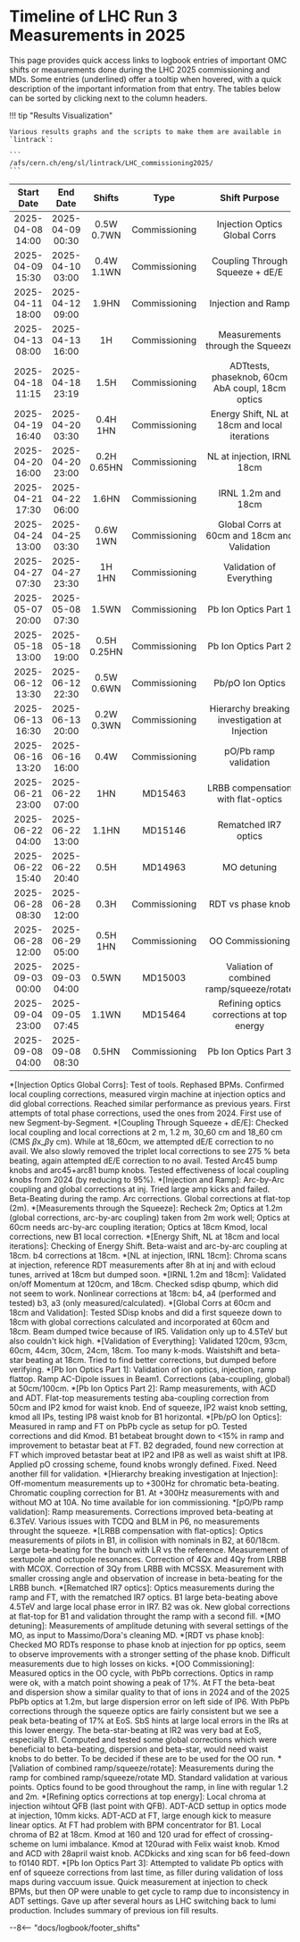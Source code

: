 # Timeline of LHC Run 3 Measurements in 2025

This page provides quick access links to logbook entries of important OMC shifts or measurements done during the LHC 2025 commissioning and MDs.
Some entries (underlined) offer a tooltip when hovered, with a quick description of the important information from that entry.
The tables below can be sorted by clicking next to the column headers.

!!! tip "Results Visualization"

    Various results graphs and the scripts to make them are available in `lintrack`:

    ```
    /afs/cern.ch/eng/sl/lintrack/LHC_commissioning2025/
    ```

<!--
    Logbook Links: [LINK_NAME](logbook://date, logbook_id, event_id)
    Shifts:  W - Weekdays (Day) WN - Weekdays (Night) H - Holidays or weekend (Day) HN - Holidays or weekend (Night)
    Tooltips: *[SHIFT PURPOSE TEXT]: Text inside the tooltip
-->

|    Start Date    |     End Date     |    Shifts    |     Type      |                  Shift Purpose                   |                                                                            Logbook Link                                                                            |
|:----------------:|:----------------:|:------------:|:-------------:|:------------------------------------------------:|:------------------------------------------------------------------------------------------------------------------------------------------------------------------:|
| 2025-04-08 14:00 | 2025-04-09 00:30 |  0.5W 0.7WN  | Commissioning |          Injection Optics Global Corrs           |       [Shift Start](logbook://2025-04-08,1081,4230882) / [Summary](logbook://2025-04-09,1081,4231071) ([OP][op_inj_global_corrs]{.cern_login target=_blank})       |
| 2025-04-09 15:30 | 2025-04-10 03:00 |  0.4W 1.1WN  | Commissioning |         Coupling Through Squeeze + dE/E          |     [Shift Start](logbook://2025-04-09,1081,4231942) / [Summary](logbook://2025-04-10,1081,4232198) ([OP][op_coupling_squeeze_dee]{.cern_login target=_blank})     |
| 2025-04-11 18:00 | 2025-04-12 09:00 |    1.9HN     | Commissioning |                Injection and Ramp                |      [Shift Start](logbook://2025-04-11,1081,4233828) / [Summary](logbook://2025-04-12,1081,4233909) ([OP][op_injection_and_ramp]{.cern_login target=_blank})      |
| 2025-04-13 08:00 | 2025-04-13 16:00 |      1H      | Commissioning |         Measurements through the Squeeze         |         [Shift Start](logbook://2025-04-13,1081,4234812) / [Summary](logbook://2025-04-13,1081,4235053) ([OP][op_meas_squeeze]{.cern_login target=_blank})         |
| 2025-04-18 11:15 | 2025-04-18 23:19 |     1.5H     | Commissioning | ADTtests, phaseknob, 60cm AbA coupl, 18cm optics | [Shift Start](logbook://2025-04-18,1081,4234812) / [Summary](logbook://2025-04-18,1081,4238750) ([OP][op_adt_phaseknob_60cm_aba_18cm]{.cern_login target=_blank})  |
| 2025-04-19 16:40 | 2025-04-20 03:30 |  0.4H  1HN   | Commissioning |  Energy Shift, NL at 18cm and local iterations   |                        [Shift Start](logbook://2025-04-19,1081,4239364) / [OP Summary][op_nrj_shift_nl18_local]{.cern_login target=_blank}                         |
| 2025-04-20 16:00 | 2025-04-20 23:00 | 0.2H  0.65HN | Commissioning |            NL at injection, IRNL 18cm            |        [Shift Start](logbook://2025-04-20,1081,4239958) / [Summary](logbook://2025-04-20,1081,4240097) ([OP][op_nl_inj_irnl_18]{.cern_login target=_blank})        |
| 2025-04-21 17:30 | 2025-04-22 06:00 |    1.6HN     | Commissioning |                IRNL 1.2m and 18cm                |         [Shift Start](logbook://2025-04-21,1081,4240651) / [Summary](logbook://2025-04-22,1081,4240898) ([OP][op_irnl_1p2_18]{.cern_login target=_blank})          |
| 2025-04-24 13:00 | 2025-04-25 03:30 |   0.6W 1WN   | Commissioning |   Global Corrs at 60cm and 18cm and Validation   |    [Shift Start](logbook://2025-04-24,1081,4243122) / [Summary](logbook://2025-04-25,1081,4243700) ([OP][op_global_corrs_60cm_18cm]{.cern_login target=_blank})    |
| 2025-04-27 07:30 | 2025-04-27 23:30 |    1H 1HN    | Commissioning |             Validation of Everything             |    [Shift Start](logbook://2025-04-27,1081,4245465) / [Summary](logbook://2025-04-27,1081,4245531) ([OP][op_validation_everything]{.cern_login target=_blank})     |
| 2025-05-07 20:00 | 2025-05-08 07:30 |    1.5WN     | Commissioning |               Pb Ion Optics Part 1               |       [Shift Start](logbook://2025-05-07,1081,4257152) / [Summary](logbook://2025-05-08,1081,4257277) ([OP][op_ion_optics_part1]{.cern_login target=_blank})       |
| 2025-05-18 13:00 | 2025-05-18 19:00 | 0.5H 0.25HN  | Commissioning |               Pb Ion Optics Part 2               |       [Shift Start](logbook://2025-05-18,1081,4295338) / [Summary](logbook://2025-05-18,1081,4295555) ([OP][op_ion_optics_part2]{.cern_login target=_blank})       |
| 2025-06-12 13:30 | 2025-06-12 22:30 |  0.5W 0.6WN  | Commissioning |                 Pb/pO Ion Optics                 |              [Shift Start](logbook://2025-06-12,1081,4314767) / [Summary](logbook://2025-06-12,1081,4383876) ([OP][op_po]{.cern_login target=_blank})              |
| 2025-06-13 16:30 | 2025-06-13 20:00 |  0.2W 0.3WN  | Commissioning |  Hierarchy breaking investigation at Injection   | [Shift Start](logbook://2025-06-13,1081,4315743) / [Summary](logbook://2025-06-13,1081,4315800) ([OP][op_hierarchy_breaking_injection]{.cern_login target=_blank}) |
| 2025-06-16 13:20 | 2025-06-16 16:00 |     0.4W     | Commissioning |              pO/Pb ramp validation               |                                                          [Shift Start](logbook://2025-06-16,1081,4317342)                                                          |
| 2025-06-21 23:00 | 2025-06-22 07:00 |     1HN      |    MD15463    |        LRBB compensation with flat-optics        |    [Shift Start](logbook://2025-06-21,1081,4321399) / [Summary](logbook://2025-06-21,1081,4324656) ([OP][op_lrbb_comp_flat_optics]{.cern_login target=_blank})     |
| 2025-06-22 04:00 | 2025-06-22 13:00 |    1.1HN     |    MD15146    |               Rematched IR7 optics               |        [Shift Start](logbook://2025-06-22,1081,4322198) / [Summary](logbook://2025-06-22,1081,4322924) ([OP][op_rematched_ir7]{.cern_login target=_blank})         |
| 2025-06-22 15:40 | 2025-06-22 20:40 |     0.5H     |    MD14963    |                   MO detuning                    |                                  [Shift Start](logbook://2025-06-22,1081,4322659) / [Summary](logbook://2025-06-22,1081,4322924)                                   |
| 2025-06-28 08:30 | 2025-06-28 12:00 |     0.3H     | Commissioning |                RDT vs phase knob                 |      [Shift Start](logbook://2025-06-28,1081,4327972) / [Summary](logbook://2025-06-28,1081,4328352) ([OP][op_rdt_vs_phase_knob]{.cern_login target=_blank})       |
| 2025-06-28 12:00 | 2025-06-29 05:00 |   0.5H 1HN   | Commissioning |                 OO Commissioning                 |       [Shift Start](logbook://2025-06-28,1081,4328097) / [Summary](logbook://2025-06-29,1081,4328684) ([OP][op_oo_commissioning]{.cern_login target=_blank})       |
| 2025-09-03 00:00 | 2025-09-03 04:00 |    0.5WN     |    MD15003    |    Valiation of combined ramp/squeeze/rotate     |           [Shift Start](logbook://2025-09-03,1081,4377865) / [Summary](logbook://2025-09-03,1081,4378088) ([OP][op_MD15003]{.cern_login target=_blank})            |
| 2025-09-04 23:00 | 2025-09-05 07:45 |    1.1WN     |    MD15464    |    Refining optics corrections at top energy     |           [Shift Start](logbook://2025-09-04,1081,4380286) / [Summary](logbook://2025-09-05,1081,4384687) ([OP][op_MD15464]{.cern_login target=_blank})            |
| 2025-09-08 04:00 | 2025-09-08 08:30 |    0.5HN     | Commissioning |               Pb Ion Optics Part 3               |                                                          [Shift Start](logbook://2025-09-08,1081,4382873)                                                          |
<!--                                                                                                                               Logbook Links: [LINK_NAME](logbook://date, logbook_id, event_id)            -->

<!-- OP logbook links below -->
[op_inj_global_corrs]: https://be-op-logbook.web.cern.ch/elogbook-server/GET/showEventInLogbook/4231196
[op_coupling_squeeze_dee]: https://be-op-logbook.web.cern.ch/elogbook-server/GET/showEventInLogbook/4232255
[op_injection_and_ramp]: https://be-op-logbook.web.cern.ch/elogbook-server/GET/showEventInLogbook/4234178
[op_meas_squeeze]: https://be-op-logbook.web.cern.ch/elogbook-server/GET/showEventInLogbook/4235053
[op_adt_phaseknob_60cm_aba_18cm]: https://be-op-logbook.web.cern.ch/elogbook-server/GET/showEventInLogbook/4238986
[op_nrj_shift_nl18_local]: https://be-op-logbook.web.cern.ch/elogbook-server/GET/showEventInLogbook/4239646
[op_nl_inj_irnl_18]: https://be-op-logbook.web.cern.ch/elogbook-server/GET/showEventInLogbook/4240099
[op_irnl_1p2_18]: https://be-op-logbook.web.cern.ch/elogbook-server/GET/showEventInLogbook/4240983
[op_global_corrs_60cm_18cm]: https://be-op-logbook.web.cern.ch/elogbook-server/GET/showEventInLogbook/4243717
[op_validation_everything]: https://be-op-logbook.web.cern.ch/elogbook-server/GET/showEventInLogbook/4245973
[op_ion_optics_part1]: https://be-op-logbook.web.cern.ch/elogbook-server/GET/showEventInLogbook/4258231
[op_ion_optics_part2]: https://be-op-logbook.web.cern.ch/elogbook-server/GET/showEventInLogbook/4295553
[op_po]:https://be-op-logbook.web.cern.ch/elogbook-server/GET/showEventInLogbook/4315094
[op_hierarchy_breaking_injection]: https://be-op-logbook.web.cern.ch/elogbook-server/GET/showEventInLogbook/4315806
[op_lrbb_comp_flat_optics]: https://be-op-logbook.web.cern.ch/elogbook-server/GET/showEventInLogbook/4321626
[op_rematched_ir7]: https://be-op-logbook.web.cern.ch/elogbook-server/GET/showEventInLogbook/4322475
[op_rdt_vs_phase_knob]: https://be-op-logbook.web.cern.ch/elogbook-server/GET/showEventInLogbook/4328444
[op_oo_commissioning]: https://be-op-logbook.web.cern.ch/elogbook-server/GET/showEventInLogbook/4328594
[op_MD15003]: https://be-op-logbook.web.cern.ch/elogbook-server/GET/showEventInLogbook/4378082
[op_MD15464]: https://be-op-logbook.web.cern.ch/elogbook-server/GET/showEventInLogbook/4380521

<!-- Tooltips -->

*[Injection Optics Global Corrs]: Test of tools. Rephased BPMs. Confirmed local coupling corrections, measured virgin machine at injection optics and did global corrections. Reached similar performance as previous years. First attempts of total phase corrections, used the ones from 2024. First use of new Segment-by-Segment.
*[Coupling Through Squeeze + dE/E]: Checked local coupling and local corrections at 2 m, 1.2 m, 30_60 cm and 18_60 cm (CMS $\beta$x_$\beta$y cm). While at 18_60cm, we attempted dE/E correction to no avail. We also slowly removed the triplet local corrections to see 275 % beta beating, again attempted dE/E correction to no avail. Tested Arc45 bump knobs and arc45+arc81 bump knobs. Tested effectiveness of local coupling knobs from 2024 (by reducing to 95%).
*[Injection and Ramp]: Arc-by-Arc coupling and global corrections at inj. Tried large amp kicks and failed. Beta-Beating during the ramp. Arc corrections. Global corrections at flat-top (2m).
*[Measurements through the Squeeze]: Recheck 2m; Optics at 1.2m (global corrections, arc-by-arc coupling) taken from 2m work well; Optics at 60cm needs arc-by-arc coupling iteration; Optics at 18cm Kmod, local corrections, new B1 local correction.
*[Energy Shift, NL at 18cm and local iterations]: Checking of Energy Shift. Beta-waist and arc-by-arc coupling at 18cm. b4 corrections at 18cm.
*[NL at injection, IRNL 18cm]: Chroma scans at injection, reference RDT measurements after 8h at inj and with ecloud tunes, arrived at 18cm but dumped soon.
*[IRNL 1.2m and 18cm]: Validated on/off Momentum at 120cm, and 18cm. Checked sdisp qbump, which did not seem to work. Nonlinear corrections at 18cm: b4, a4 (performed and tested) b3, a3 (only measured/calculated).
*[Global Corrs at 60cm and 18cm and Validation]: Tested SDisp knobs and did a first squeeze down to 18cm with global corrections calculated and incorporated at 60cm and 18cm. Beam dumped twice because of IR5. Validation only up to 4.5TeV but also couldn't kick high.
*[Validation of Everything]: Validated 120cm, 93cm, 60cm, 44cm, 30cm, 24cm, 18cm. Too many k-mods. Waistshift and beta-star beating at 18cm. Tried to find better corrections, but dumped before verifying.
*[Pb Ion Optics Part 1]: Validation of ion optics, injection, ramp flattop. Ramp AC-Dipole issues in Beam1. Corrections (aba-coupling, global) at 50cm/100cm.
*[Pb Ion Optics Part 2]: Ramp measurements, with ACD and ADT. Flat-top measurements testing aba-coupling correction from 50cm and IP2 kmod for waist knob. End of squeeze, IP2 waist knob setting, kmod all IPs, testing IP8 waist knob for B1 horizontal.
*[Pb/pO Ion Optics]: Measured in ramp and FT on PbPb cycle as setup for pO. Tested corrections and did Kmod. B1 betabeat brought down to <15% in ramp and improvement to betastar beat at FT. B2 degraded, found new correction at FT which improved betastar beat at IP2 and IP8 as well as waist shift at IP8. Applied pO crossing scheme, found knobs wrongly defined. Fixed. Need another fill for validation.
*[Hierarchy breaking investigation at Injection]: Off-momentum measurements up to +300Hz for chromatic beta-beating. Chromatic coupling correction for B1. At +300Hz measurements with and without MO at 10A. No time available for ion commissioning.
*[pO/Pb ramp validation]: Ramp measurements. Corrections improved beta-beating at 6.3TeV. Various issues with TCDQ and BLM in P6, no measurements throught the squeeze.
*[LRBB compensation with flat-optics]: Optics measurements of pilots in B1, in collision with nominals in B2, at 60/18cm. Large beta-beating for the bunch with LR vs the reference. Measurement of sextupole and octupole resonances. Correction of 4Qx and 4Qy from LRBB with MCOX. Correction of 3Qy from LRBB with MCSSX. Measurement with smaller crossing angle and observation of increase in beta-beating for the LRBB bunch.
*[Rematched IR7 optics]: Optics measurements during the ramp and FT, with the rematched IR7 optics. B1 large beta-beating above 4.5TeV and large local phase error in IR7. B2 was ok. New global corrections at flat-top for B1 and validation throught the ramp with a second fill.
*[MO detuning]: Measurements of amplitude detuning with several settings of the MO, as input to Massimo/Dora's cleaning MD.
*[RDT vs phase knob]: Checked MO RDTs response to phase knob at injection for pp optics, seem to observe improvements with a stronger setting of the phase knob. Difficult measurements due to high losses on kicks.
*[OO Commissioning]: Measured optics in the OO cycle, with PbPb corrections. Optics in ramp were ok, with a match point showing a peak of 17%. At FT the beta-beat and dispersion show a similar quality to that of ions in 2024 and of the 2025 PbPb optics at 1.2m, but large dispersion error on left side of IP6. With PbPb corrections through the squeeze optics are fairly consistent but we see a peak beta-beating of 17% at EoS. SbS hints at large local errors in the IRs at this lower energy. The beta-star-beating at IR2 was very bad at EoS, especially B1. Computed and tested some global corrections which were beneficial to beta-beating, dispersion and beta-star, would need waist knobs to do better. To be decided if these are to be used for the OO run.
*[Valiation of combined ramp/squeeze/rotate]: Measurements during the ramp for combined ramp/squeeze/rotate MD. Standard validation at various points. Optics found to be good throughout the ramp, in line with regular 1.2 and 2m.
*[Refining optics corrections at top energy]: Local chroma at injection wihtout QFB (last point with QFB). ADT-ACD settup in optics mode at injection, 10mm kicks. ADT-ACD at FT, large enough kick to measure linear optics. At FT had problem with BPM concentrator for B1. Local chroma of B2 at 18cm. Kmod at 160 and 120 urad for effect of crossing-scheme on lumi imbalance. Kmod at 120urad with Felix waist knob. Kmod and ACD with 28april waist knob. ACDkicks and xing scan for b6 feed-down to f0140 RDT.
*[Pb Ion Optics Part 3]: Attempted to validate Pb optics with enf of squeeze corrections from last time, as filler during validation of loss maps during vaccuum issue. Quick measurement at injection to check BPMs, but then OP were unable to get cycle to ramp due to inconsistency in ADT settings. Gave up after several hours as LHC switching back to lumi production. Includes summary of previous ion fill results.

--8<-- "docs/logbook/footer_shifts"
